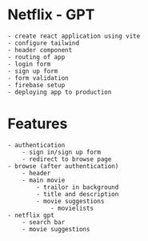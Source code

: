 # Netflix - GPT
    - create react application using vite
    - configure tailwind
    - header component
    - routing of app
    - login form
    - sign up form
    - form validation
    - firebase setup
    - deploying app to production

# Features
    - authentication
        - sign in/sign up form
        - redirect to browse page
    - browse (after authentication)
        - header
        - main movie
            - trailor in background
            - title and description
            - movie suggestions
                - movielists
    - netflix gpt
        - search bar
        - movie suggestions
        